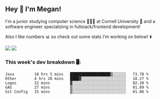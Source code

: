## Hey 👋 I'm Megan! 
I'm a junior studying computer science 👩🏻‍💻 at Cornell University 🐻 and a software engineer specializing in fullstack/frontend development!

Also I like numbers 📊 so check out some stats I'm working on below! ⬇️

<img src="https://github-readme-stats.meganyin13.vercel.app/api?username=meganyin13&show_icons=true&hide=stars&count_private=true" />

<img src="https://github-readme-stats.meganyin13.vercel.app/api/top-langs/?username=meganyin13&layout=compact&hide=Jupyter%20Notebook" />

### This week's dev breakdown 🖥:
<!--START_SECTION:waka-->
```text
Java         18 hrs 5 mins   ██████████████████▒░░░░░░   73.78 % 
Other        4 hrs 28 mins   ████▓░░░░░░░░░░░░░░░░░░░░   18.27 % 
Logos        32 mins         ▓░░░░░░░░░░░░░░░░░░░░░░░░   02.20 % 
GAS          27 mins         ▒░░░░░░░░░░░░░░░░░░░░░░░░   01.89 % 
Git Config   15 mins         ▒░░░░░░░░░░░░░░░░░░░░░░░░   01.06 % 
```
<!--END_SECTION:waka-->
